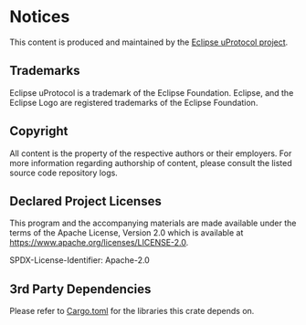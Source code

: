 # Notices

This content is produced and maintained by the [Eclipse uProtocol project](https://eclipse-uprotocol.github.io).

## Trademarks

Eclipse uProtocol is a trademark of the Eclipse Foundation. Eclipse, and the Eclipse Logo are registered trademarks of the Eclipse Foundation.

## Copyright

All content is the property of the respective authors or their employers. For more information regarding authorship of content, please consult the listed source code repository logs.

## Declared Project Licenses

This program and the accompanying materials are made available under the terms of the Apache License, Version 2.0 which is available at <https://www.apache.org/licenses/LICENSE-2.0>.

SPDX-License-Identifier: Apache-2.0

## 3rd Party Dependencies

Please refer to [Cargo.toml](Cargo.toml) for the libraries this crate depends on.
